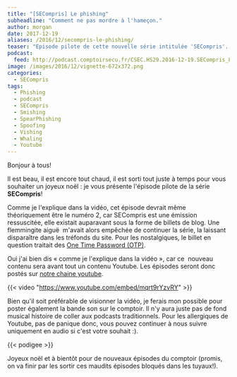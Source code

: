 ```yaml
---
title: "[SECompris] Le phishing"
subheadline: "Comment ne pas mordre à l'hameçon."
author: morgan
date: 2017-12-19
aliases: /2016/12/secompris-le-phishing/
teaser: "Episode pilote de cette nouvelle série intitulée 'SECompris'. Dans cet épisode je rappelle ce qu'est le phishing (aussi appelé hameçonnage voir... filoutage), quelles formes peut-il prendre, comment le détecter et comment s'en protéger."
podcast:
  feed: http://podcast.comptoirsecu.fr/CSEC.HS29.2016-12-19.SECompris_Le_Phishing.mp3
image: /images/2016/12/vignette-672x372.png
categories:
  - SECompris
tags:
  - Phishing
  - podcast
  - SECompris
  - Smishing
  - SpearPhishing
  - Spoofing
  - Vishing
  - Whaling
  - Youtube
---
```

Bonjour à tous!

Il est beau, il est encore tout chaud, il est sorti tout juste à temps pour vous souhaiter un joyeux noël : je vous présente l'épisode pilote de la série **SECompris**!

<!--more-->

Comme je l'explique dans la vidéo, cet épisode devrait même théoriquement être le numéro 2, car SECompris est une émission ressuscitée, elle existait auparavant sous la forme de billets de blog. Une flemmingite aiguë  m'avait alors empêchée de continuer la série, la laissant disparaître dans les tréfonds du site. Pour les nostalgiques, le billet en question traitait des <a href="https://www.comptoirsecu.fr/2014/03/secompris-1-les-one-time-passwords-ou-tokens/">One Time Password (OTP)</a>.

Oui j'ai bien dis &laquo;&nbsp;comme je l'explique dans la vidéo&nbsp;&raquo;, car ce  nouveau contenu sera avant tout un contenu Youtube. Les épisodes seront donc postés sur <a href="https://www.youtube.com/channel/UCF-ljS9G2ABgsN7P83WDFhQ">notre chaine youtube</a>.

{{< video "https://www.youtube.com/embed/mqrt9rYzvRY" >}}

Bien qu'il soit préférable de visionner la vidéo, je ferais mon possible pour poster également la bande son sur le comptoir. Il n'y aura juste pas de fond musical histoire de coller aux podcasts traditionnels. Pour les allergiques de Youtube, pas de panique donc, vous pouvez continuer à nous suivre uniquement en audio si c'est votre souhait :).

{{< podigee >}}

Joyeux noël et à bientôt pour de nouveaux épisodes du comptoir (promis, on va finir par les sortir ces maudits épisodes bloqués dans les tuyaux!).
